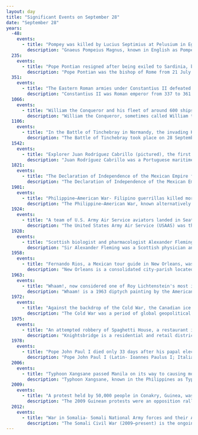 ```yaml
---
layout: day
title: "Significant Events on September 28"
date: "September 28"
years:
  -48:
    events:
      - title: "Pompey was killed by Lucius Septimius at Pelusium in Egypt."
        description: "Gnaeus Pompeius Magnus, known in English as Pompey or Pompey the Great, was a general and statesman of the Roman Republic. He played a significant role in the transformation of Rome from republic to empire. Early in his career, he was a partisan and protégé of the Roman general and dictator Sulla; later, he became the political ally, and finally the enemy, of Julius Caesar."
  235:
    events:
      - title: "Pope Pontian resigned after being exiled to Sardinia, becoming the first pope to relinquish the position; he was reportedly beaten to death with sticks weeks later."
        description: "Pope Pontian was the bishop of Rome from 21 July 230 to 28 September 235. In 235, during the persecution of Christians in the reign of the Emperor Maximinus Thrax, Pontian was arrested and sent to the island of Sardinia."
  351:
    events:
      - title: "The Eastern Roman armies under Constantius II defeated those of the usurper Magnentius at the Battle of Mursa Major."
        description: "Constantius II was Roman emperor from 337 to 361. His reign saw constant warfare on the borders against the Sasanian Empire and Germanic peoples, while internally the Roman Empire went through repeated civil wars, court intrigues, and usurpations. His religious policies inflamed domestic conflicts that would continue after his death."
  1066:
    events:
      - title: "William the Conqueror and his fleet of around 600 ships landed at Pevensey, Sussex, beginning the Norman conquest of England."
        description: "William the Conqueror, sometimes called William the Bastard, was the first Norman king of England, reigning from 1066 until his death. A descendant of Rollo, he was Duke of Normandy from 1035 onward. By 1060, following a long struggle, his hold on Normandy was secure. In 1066, following the death of Edward the Confessor, William invaded England, leading a Franco-Norman army to victory over the Anglo-Saxon forces of Harold Godwinson at the Battle of Hastings, and suppressed subsequent English revolts in what has become known as the Norman Conquest. The rest of his life was marked by struggles to consolidate his hold over England and his continental lands, and by difficulties with his eldest son, Robert Curthose."
  1106:
    events:
      - title: "In the Battle of Tinchebray in Normandy, the invading King Henry I of England captured his brother Robert Curthose."
        description: "The Battle of Tinchebray took place on 28 September 1106, in Tinchebray, Normandy, between an invading force led by King Henry I of England, and the Norman army of his elder brother Robert Curthose, the Duke of Normandy. Henry's knights won a decisive victory- they captured Robert, and Henry imprisoned him in England and then in Wales until Robert's death in 1134."
  1542:
    events:
      - title: "Explorer Juan Rodríguez Cabrillo (pictured), the first European to travel along the coast of California, landed at what is now the city of San Diego."
        description: "Juan Rodríguez Cabrillo was a Portuguese maritime explorer best known for investigations of the west coast of North America, undertaken on behalf of the Spanish Empire. He was the first European to explore present-day California, navigating along the coast of California in 1542–1543 on his voyage from New Spain."
  1821:
    events:
      - title: "The Declaration of Independence of the Mexican Empire from Spain was drafted in the National Palace in Mexico City."
        description: "The Declaration of Independence of the Mexican Empire is the document by which the Mexican Empire declared independence from the Spanish Empire. This founding document of the Mexican nation was drafted in the National Palace in Mexico City on September 28, 1821, by Juan José Espinosa de los Monteros, secretary of the Provisional Governmental Board."
  1901:
    events:
      - title: "Philippine–American War- Filipino guerrillas killed more than forty American soldiers in a surprise attack on the town of Balangiga on the island of Samar."
        description: "The Philippine–American War, known alternatively as the Philippine Insurrection, Filipino–American War, or Tagalog Insurgency, emerged following the conclusion of the Spanish–American War in December 1898 when the United States annexed the Philippine Islands under the Treaty of Paris. Philippine nationalists constituted the First Philippine Republic in January 1899, seven months after signing the Philippine Declaration of Independence. The United States did not recognize either event as legitimate, and tensions escalated until fighting commenced on February 4, 1899, in the Battle of Manila."
  1924:
    events:
      - title: "A team of U.S. Army Air Service aviators landed in Seattle, Washington, to complete the first aerial circumnavigation of the world."
        description: "The United States Army Air Service (USAAS) was the aerial warfare service component of the United States Army between 1918 and 1926 and a forerunner of the United States Air Force. It was established as an independent but temporary branch of the U.S. War Department during World War I by two executive orders of President Woodrow Wilson- on May 24, 1918, replacing the Aviation Section, Signal Corps as the nation's air force; and March 19, 1919, establishing a military Director of Air Service to control all aviation activities. Its life was extended for another year in July 1919, during which time Congress passed the legislation necessary to make it a permanent establishment. The National Defense Act of 1920 assigned the Air Service the status of 'combatant arm of the line' of the United States Army with a major general in command."
  1928:
    events:
      - title: "Scottish biologist and pharmacologist Alexander Fleming (pictured) discovered penicillin when he noticed a bacteria-killing mould growing in his laboratory."
        description: "Sir Alexander Fleming was a Scottish physician and microbiologist, best known for discovering the world's first broadly effective antibiotic substance, which he named penicillin. His discovery in 1928 of what was later named benzylpenicillin from the mould Penicillium rubens has been described as the 'single greatest victory ever achieved over disease'. For this discovery, he shared the Nobel Prize in Physiology or Medicine in 1945 with Howard Florey and Ernst Chain."
  1958:
    events:
      - title: "Fernando Rios, a Mexican tour guide in New Orleans, was killed in an instance of gay bashing."
        description: "New Orleans is a consolidated city-parish located along the Mississippi River in the southeastern region of the U.S. state of Louisiana. With a population of 383,997 according to the 2020 U.S. census, it is the most populous city in Louisiana and the French Louisiana region; the second-most populous city in the Deep South; and the twelfth-most populous city in the Southeastern United States. Serving as a major port, New Orleans is considered an economic and commercial hub for the broader Gulf Coast region of the United States."
  1963:
    events:
      - title: "Whaam!, now considered one of Roy Lichtenstein's most important works, debuted at an exhibition held at the Leo Castelli Gallery, New York City."
        description: "Whaam! is a 1963 diptych painting by the American artist Roy Lichtenstein. It is one of the best-known works of pop art, and among Lichtenstein's most important paintings. Whaam! was first exhibited at the Leo Castelli Gallery in New York City in 1963, and purchased by the Tate Gallery, London, in 1966. It has been on permanent display at Tate Modern since 2006."
  1972:
    events:
      - title: "Against the backdrop of the Cold War, the Canadian ice hockey team defeated the Soviet team in the Summit Series."
        description: "The Cold War was a period of global geopolitical rivalry between the United States (US) and the Soviet Union (USSR) and their respective allies, the capitalist Western Bloc and communist Eastern Bloc, which lasted from 1947 until the dissolution of the Soviet Union in 1991. The term cold war is used because there was no direct fighting between the two superpowers, though each supported opposing sides in regional conflicts known as proxy wars. In addition to the struggle for ideological and economic influence and an arms race in both conventional and nuclear weapons, the Cold War was expressed through technological rivalries such as the Space Race, espionage, propaganda campaigns, embargoes, and sports diplomacy."
  1975:
    events:
      - title: "An attempted robbery of Spaghetti House, a restaurant in Knightsbridge, London, turned into a six-day hostage situation."
        description: "Knightsbridge is a residential and retail district in central London, south of Hyde Park. It is identified in the London Plan as one of two international retail centres in London, alongside the West End. Knightsbridge is also the name of the roadway which runs near the south side of Hyde Park from Hyde Park Corner."
  1978:
    events:
      - title: "Pope John Paul I died only 33 days after his papal election due to an apparent myocardial infarction, resulting in the first year of three popes since 1605."
        description: "Pope John Paul I (Latin- Ioannes Paulus I; Italian- Giovanni Paolo I; born Albino Luciani was head of the Catholic Church and sovereign of Vatican City from 26 August 1978 until his death 33 days later. His reign is among the shortest in papal history, giving rise to the most recent year of three popes, the first since 1605. As of 2025, John Paul I remains the most recent Italian-born pope, the last in a succession of such popes that started with Clement VII in 1523."
  2006:
    events:
      - title: "Typhoon Xangsane passed Manila on its way to causing more than 300 deaths, mostly in the Phillippines and Vietnam."
        description: "Typhoon Xangsane, known in the Philippines as Typhoon Milenyo, was a typhoon that affected the Philippines, and Indochina during the 2006 Pacific typhoon season. The name Xangsane was submitted by Laos and means elephant."
  2009:
    events:
      - title: "A protest held by 50,000 people in Conakry, Guinea, was forcefully disrupted by the military junta, resulting in at least 157 deaths and over 1,200 injuries."
        description: "The 2009 Guinean protests were an opposition rally in Conakry, Guinea on Monday, 28 September 2009, with about 50,000 participants protesting against the junta government that came to power after the Guinean coup d'état of December 2008. The protest march was fueled by the indication of junta leader Captain Moussa Dadis Camara breaking his pledge to not run in the next presidential vote due in January 2010. The government had already banned any form of protests until 2 October. When the demonstrators gathered in a large stadium, the security forces opened fire at them. At least 157 demonstrators were killed, 1,253 injured and 30, including Cellou Dalein Diallo, the leader of the opposition Union of Democratic Forces of Guinea (UDFG), were arrested and taken away in lorries."
  2012:
    events:
      - title: "War in Somalia- Somali National Army forces and their AMISOM and Raskamboni allies launched an offensive against Al-Shabaab in the latter's last major stronghold of Kismayo."
        description: "The Somali Civil War (2009–present) is the ongoing phase of the Somali Civil War which is concentrated in southern and central Somalia. It began in late January 2009 with the present conflict mainly between the forces of the Federal Government of Somalia assisted by African Union peacekeeping troops and al-Shabaab militants who pledged allegiance to al-Qaeda during 2012."
---
```

